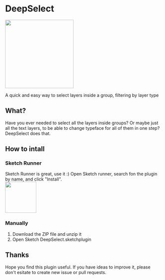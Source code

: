 # DeepSelect

<img src="https://github.com/fhuel/DeepSelect/blob/master/graphic%20assets/DeepSelectIcon.png" width="220" >
<br>

A quick and easy way to select layers inside a group, filtering by layer type

## What?

Have you ever needed to select all the layers inside groups?
Or maybe just all the text layers, to be able to change typeface for all of them in one step?
DeepSelect does that.

## How to intall

### Sketch Runner

Sketch Runner is great, use it :)
Open Sketch runner, search fon the plugin by name, and click "Install".
<br>
<a href="http://sketchrunner.com"><img src="https://github.com/fhuel/DeepSelect/blob/master/graphic%20assets/sketchRunner.png" width="100" ></a>

### Manually

1. Download the ZIP file and unzip it
2. Open Sketch DeepSelect.sketchplugin

## Thanks

Hope you find this plugin useful. If you have ideas to improve it, please don't esitate to create new issue or pull requests.
